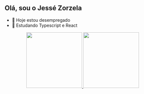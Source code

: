 ## Olá, sou o Jessé Zorzela

- 🔭  Hoje  estou desempregado 
- 🌱  Estudando Typescript e React

<div align="center">
  <a href="https://github.com/jessezorzela">
  <img height="180em" src="https://github-readme-stats.vercel.app/api?username=jessezorzela&show_icons=true&theme=dracula&include_all_commits=true&count_private=true"/>
  <img height="180em" src="https://github-readme-stats.vercel.app/api/top-langs/?username=jessezorzela&layout=compact&langs_count=7&theme=dark"/>
</div>

